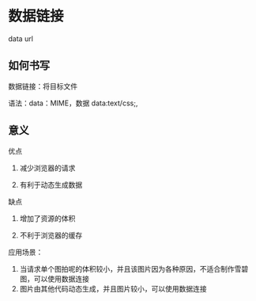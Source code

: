 # 数据链接

data url

## 如何书写

数据链接：将目标文件

语法：data：MIME，数据
    data:text/css;,

## 意义
优点
1. 减少浏览器的请求

2. 有利于动态生成数据

缺点
1. 增加了资源的体积

2. 不利于浏览器的缓存

应用场景： 
1. 当请求单个图拍呢的体积较小，并且该图片因为各种原因，不适合制作雪碧图，可以使用数据连接
2. 图片由其他代码动态生成，并且图片较小，可以使用数据连接